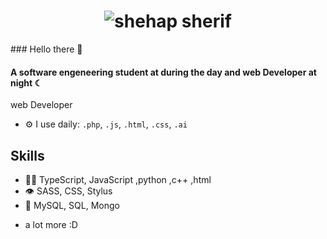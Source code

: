 <h1 align="center">
  <img src="https://raw.githubusercontent.com/shehapsherif/shehapsherif/master/name.svg" alt="shehap sherif" />
</h1>
### Hello there 👋

#### A software engeneering student at during the day and web Developer at night ☾

web Developer

- ⚙️ I use daily: `.php`, `.js`, `.html`, `.css`, `.ai`

## Skills
- 👨‍💻 TypeScript, JavaScript ,python ,c++ ,html
- 👁️ SASS, CSS, Stylus
- 💽 MySQL, SQL, Mongo
+ a lot more :D
